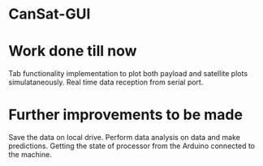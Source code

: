 # CanSat-GUI

# Work done till now
Tab functionality implementation to plot both payload and satellite plots simulataneously.
Real time data reception from serial port.

# Further improvements to be made
Save the data on local drive.
Perform data analysis on data and make predictions.
Getting the state of processor from the Arduino connected to the machine.
